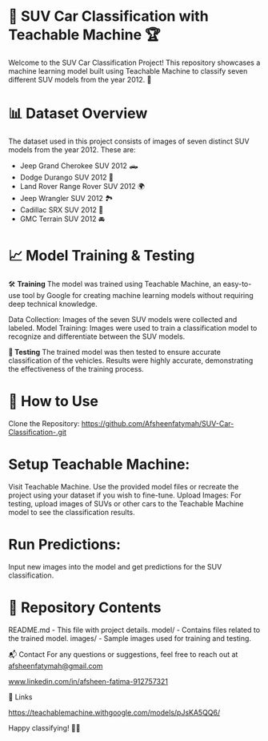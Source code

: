 # 🚗 SUV Car Classification with Teachable Machine 🏆
Welcome to the SUV Car Classification Project! This repository showcases a machine learning model built using Teachable Machine to classify seven different SUV models from the year 2012. 🎯

# 📊 Dataset Overview
The dataset used in this project consists of images of seven distinct SUV models from the year 2012. These are:

* Jeep Grand Cherokee SUV 2012 🛻
* Dodge Durango SUV 2012 🚙
* Land Rover Range Rover SUV 2012 🌍
* Jeep Wrangler SUV 2012 🏞️
* Cadillac SRX SUV 2012 🚗 
* GMC Terrain SUV 2012 🚘 

# 📈 Model Training & Testing
🛠️ __Training__
The model was trained using Teachable Machine, an easy-to-use tool by Google for creating machine learning models without requiring deep technical knowledge.

Data Collection: Images of the seven SUV models were collected and labeled.
Model Training: Images were used to train a classification model to recognize and differentiate between the SUV models.

__🧪 Testing__
The trained model was then tested to ensure accurate classification of the vehicles. Results were highly accurate, demonstrating the effectiveness of the training process.

# 🚀 How to Use
Clone the Repository:
https://github.com/Afsheenfatymah/SUV-Car-Classification-.git

# Setup Teachable Machine:
Visit Teachable Machine.
Use the provided model files or recreate the project using your dataset if you wish to fine-tune.
Upload Images:
For testing, upload images of SUVs or other cars to the Teachable Machine model to see the classification results.

# Run Predictions:
Input new images into the model and get predictions for the SUV classification.

# 📁 Repository Contents
README.md - This file with project details.
model/ - Contains files related to the trained model.
images/ - Sample images used for training and testing.


📬 Contact
For any questions or suggestions, feel free to reach out at 
afsheenfatymah@gmail.com

www.linkedin.com/in/afsheen-fatima-912757321

🔗 Links

https://teachablemachine.withgoogle.com/models/pJsKA5QQ6/

Happy classifying! 🚗💨

